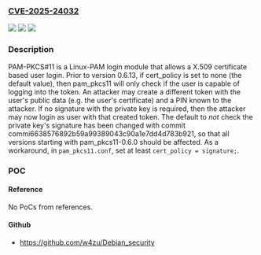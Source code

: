 ### [CVE-2025-24032](https://cve.mitre.org/cgi-bin/cvename.cgi?name=CVE-2025-24032)
![](https://img.shields.io/static/v1?label=Product&message=pam_pkcs11&color=blue)
![](https://img.shields.io/static/v1?label=Version&message=%3C%200.6.13%20&color=brightgreen)
![](https://img.shields.io/static/v1?label=Vulnerability&message=CWE-287%3A%20Improper%20Authentication&color=brightgreen)

### Description

PAM-PKCS#11 is a Linux-PAM login module that allows a X.509 certificate based user login. Prior to version 0.6.13, if cert_policy is set to none (the default value), then pam_pkcs11 will only check if the user is capable of logging into the token. An attacker may create a different token with the user's public data (e.g. the user's certificate) and a PIN known to the attacker. If no signature with the private key is required, then the attacker may now login as user with that created token. The default to *not* check the private key's signature has been changed with commit commi6638576892b59a99389043c90a1e7dd4d783b921, so that all versions starting with pam_pkcs11-0.6.0 should be affected. As a workaround, in `pam_pkcs11.conf`, set at least `cert_policy = signature;`.

### POC

#### Reference
No PoCs from references.

#### Github
- https://github.com/w4zu/Debian_security

